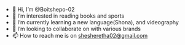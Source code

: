 - 👋 Hi, I’m @Boitshepo-02
- 👀 I’m interested in  reading books and sports
- 🌱 I’m currently learning a new language(Shona), and videography
- 💞️ I’m looking to collaborate on with various brands 
- 📫 How to reach me is on shesheretha02@gmail.com 

<!---
Boitshepo-02/Boitshepo-02 is a ✨ special ✨ repository because its `README.md` (this file) appears on your GitHub profile.
You can click the Preview link to take a look at your changes.
--->
